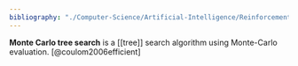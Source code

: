 ```yaml
---
bibliography: "./Computer-Science/Artificial-Intelligence/Reinforcement-Learning/papers.bib"
---
```



**Monte Carlo tree search** is a [[tree]] search algorithm using Monte-Carlo evaluation. [@coulom2006efficient]